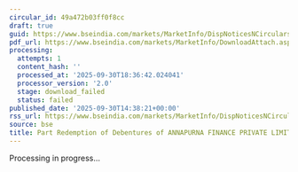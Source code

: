 ```yaml
---
circular_id: 49a472b03ff0f8cc
draft: true
guid: https://www.bseindia.com/markets/MarketInfo/DispNoticesNCirculars.aspx?Noticeid={54A79399-A12A-469E-88F7-9A2AFABE5631}&noticeno=20250930-88&dt=09/30/2025&icount=88&totcount=114&flag=0
pdf_url: https://www.bseindia.com/markets/MarketInfo/DownloadAttach.aspx?id=20250930-88&attachedId=
processing:
  attempts: 1
  content_hash: ''
  processed_at: '2025-09-30T18:36:42.024041'
  processor_version: '2.0'
  stage: download_failed
  status: failed
published_date: '2025-09-30T14:38:21+00:00'
rss_url: https://www.bseindia.com/markets/MarketInfo/DispNoticesNCirculars.aspx?Noticeid={54A79399-A12A-469E-88F7-9A2AFABE5631}&noticeno=20250930-88&dt=09/30/2025&icount=88&totcount=114&flag=0
source: bse
title: Part Redemption of Debentures of ANNAPURNA FINANCE PRIVATE LIMITED
---
```


Processing in progress...
